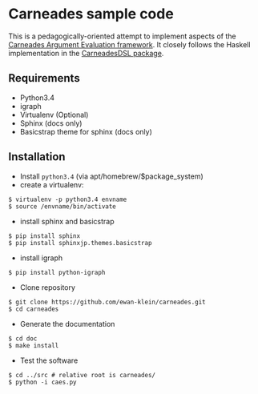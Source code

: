 Carneades sample code
=====================

This is a pedagogically-oriented attempt to implement aspects of the [Carneades Argument Evaluation framework](http://carneades.github.io/carneades/Carneades/).  It closely follows the Haskell implementation in the [CarneadesDSL package](https://hackage.haskell.org/package/CarneadesDSL).

Requirements
------------

* Python3.4
* igraph
* Virtualenv (Optional)
* Sphinx (docs only)
* Basicstrap theme for sphinx (docs only)

Installation
------------

* Install `python3.4` (via apt/homebrew/$package_system)
* create a virtualenv:

```
$ virtualenv -p python3.4 envname
$ source /envname/bin/activate
```

* install sphinx and basicstrap
```
$ pip install sphinx
$ pip install sphinxjp.themes.basicstrap
```

* install igraph
```
$ pip install python-igraph
```

* Clone repository
```
$ git clone https://github.com/ewan-klein/carneades.git
$ cd carneades
```

* Generate the documentation
```
$ cd doc
$ make install
```

* Test the software
```
$ cd ../src # relative root is carneades/
$ python -i caes.py
```
